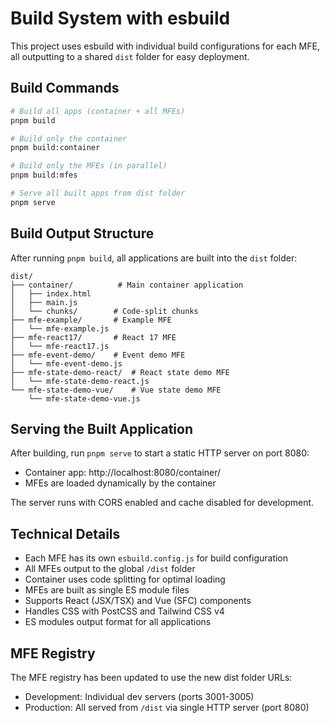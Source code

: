 # Build System with esbuild

This project uses esbuild with individual build configurations for each MFE, all outputting to a shared `dist` folder for easy deployment.

## Build Commands

```bash
# Build all apps (container + all MFEs)
pnpm build

# Build only the container
pnpm build:container

# Build only the MFEs (in parallel)
pnpm build:mfes

# Serve all built apps from dist folder
pnpm serve
```

## Build Output Structure

After running `pnpm build`, all applications are built into the `dist` folder:

```
dist/
├── container/          # Main container application
│   ├── index.html
│   ├── main.js
│   └── chunks/        # Code-split chunks
├── mfe-example/       # Example MFE
│   └── mfe-example.js
├── mfe-react17/       # React 17 MFE
│   └── mfe-react17.js
├── mfe-event-demo/    # Event demo MFE
│   └── mfe-event-demo.js
├── mfe-state-demo-react/  # React state demo MFE
│   └── mfe-state-demo-react.js
└── mfe-state-demo-vue/    # Vue state demo MFE
    └── mfe-state-demo-vue.js
```

## Serving the Built Application

After building, run `pnpm serve` to start a static HTTP server on port 8080:

- Container app: http://localhost:8080/container/
- MFEs are loaded dynamically by the container

The server runs with CORS enabled and cache disabled for development.

## Technical Details

- Each MFE has its own `esbuild.config.js` for build configuration
- All MFEs output to the global `/dist` folder
- Container uses code splitting for optimal loading
- MFEs are built as single ES module files
- Supports React (JSX/TSX) and Vue (SFC) components
- Handles CSS with PostCSS and Tailwind CSS v4
- ES modules output format for all applications

## MFE Registry

The MFE registry has been updated to use the new dist folder URLs:
- Development: Individual dev servers (ports 3001-3005)
- Production: All served from `/dist` via single HTTP server (port 8080)